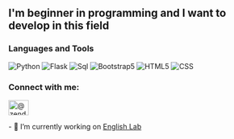 ## I'm beginner in programming and I want to develop in this field

### Languages and Tools
![Python](https://img.shields.io/badge/-Python-090909?style=for-the-badge&logo=python)
![Flask](https://img.shields.io/badge/-Flask-090909?style=for-the-badge&logo=flask)
![Sql](https://img.shields.io/badge/-SQL-090909?style=for-the-badge&logo=sqlite)
![Bootstrap5](https://img.shields.io/badge/-Bootstrap5-090909?style=for-the-badge&logo=bootstrap)
![HTML5](https://img.shields.io/badge/-HTML-090909?style=for-the-badge&logo=html5)
![CSS](https://img.shields.io/badge/-CSS-090909?style=for-the-badge&logo=css3)

<h3 align="left">Connect with me:</h3>
<p align="left">
<a href="https://www.youtube.com/channel/UCakNP54ab_3Qm8MPdlG4Zag" target="blank"><img align="center" src="https://raw.githubusercontent.com/rahuldkjain/github-profile-readme-generator/master/src/images/icons/Social/youtube.svg" alt="@zendorr7844" height="30" width="40" /></a>
</p>
- 🔭 I’m currently working on <a href="https://github.com/PavloShutz/english-lab">English Lab</a>
